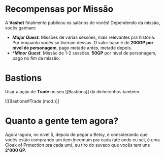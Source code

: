 # Recompensas por Missão
A **Vashet** finalmente publicou os salários de vocês! Dependendo da missão, vocês ganham: 
- ***Major Quest.*** Missões de várias sessões, mais relevantes pra história. Por enquanto vocês só tiveram dessas. O valor base é de **200GP por nível de personagem**, pago metade antes, metade depois. 
- ****Minor Quest***. Missão de 1-2 sessões. **50GP** por nível de personagem, pago no fim da missão.

# Bastions
Usar a ação de **Trade** no seu [[Bastions]] dá dinheirinhos também. 

![[Bastions#Trade (mod.)]]

# Quanto a gente tem agora? 
Agora-agora, no nível 5, depois de pegar a Betsy, e considerando que vocês estão comprando um item Incomum pra cada (até onde eu sei, é uma Cloak of Protection pra cada um), eu tiro do suvaco que vocês tem uns **2'000 GP.** 